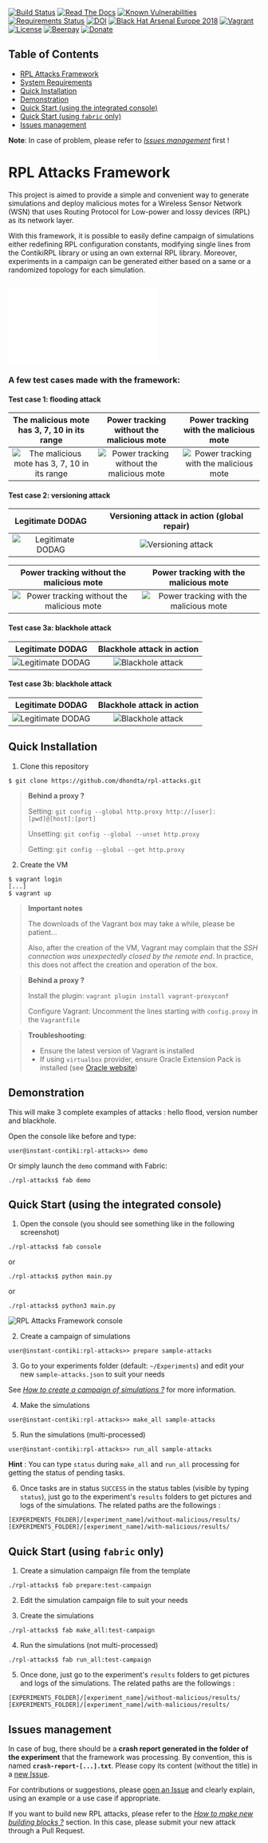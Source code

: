 [![Build Status](https://travis-ci.org/dhondta/rpl-attacks.svg?branch=master)](https://travis-ci.org/dhondta/rpl-attacks)
[![Read The Docs](https://readthedocs.org/projects/rpl-attacks/badge/?version=latest)](https://rpl-attacks.readthedocs.io/en/latest/?badge=latest)
[![Known Vulnerabilities](https://snyk.io/test/github/dhondta/rpl-attacks/badge.svg?targetFile=requirements.txt)](https://snyk.io/test/github/dhondta/rpl-attacks?targetFile=requirements.txt)
[![Requirements Status](https://requires.io/github/dhondta/rpl-attacks/requirements.svg?branch=master)](https://requires.io/github/dhondta/rpl-attacks/requirements/?branch=master)
[![DOI](https://zenodo.org/badge/22624/dhondta/rpl-attacks.svg)](https://zenodo.org/badge/latestdoi/22624/dhondta/rpl-attacks)
[![Black Hat Arsenal Europe 2018](https://img.shields.io/badge/Black%20Hat%20Arsenal-EU%202018-blue.svg)](https://www.blackhat.com/eu-18/arsenal/schedule/index.html#rpl-attacks-framework-attacking-rpl-in-wsns-12671)
[![Vagrant](https://img.shields.io/badge/vagrant-1.0.0-blue.svg)](https://app.vagrantup.com/dhondta/boxes/rpl-attacks)
[![License](https://img.shields.io/pypi/l/sploitkit.svg)](https://pypi.python.org/pypi/sploitkit/)
[![Beerpay](https://img.shields.io/beerpay/hashdog/scrapfy-chrome-extension.svg)](https://beerpay.io/dhondta/rpl-attacks)
[![Donate](https://img.shields.io/badge/donate-paypal-orange.svg)](https://www.paypal.me/dhondta)


## Table of Contents

   * [RPL Attacks Framework](#rpl-attacks-framework)
   * [System Requirements](#system-requirements)
   * [Quick Installation](#quick-installation)
   * [Demonstration](#demonstration)
   * [Quick Start (using the integrated console)](#quick-start-using-the-integrated-console)
   * [Quick Start (using `fabric` only)](#quick-start-using-fabric-only)
   * [Issues management](#issues-management)

**Note**: In case of problem, please refer to *[Issues management](#issues-management)* first !

# RPL Attacks Framework

This project is aimed to provide a simple and convenient way to generate simulations and deploy malicious motes for a Wireless Sensor Network (WSN) that uses Routing Protocol for Low-power and lossy devices (RPL) as its network layer.

With this framework, it is possible to easily define campaign of simulations either redefining RPL configuration constants, modifying single lines from the ContikiRPL library or using an own external RPL library. Moreover, experiments in a campaign can be generated either based on a same or a randomized topology for each simulation.

## ![Additional Documentation](doc/README.md)

### A few test cases made with the framework:

#### Test case 1: flooding attack

The malicious mote has 3, 7, 10 in its range                               |  Power tracking without the malicious mote                                                |  Power tracking with the malicious mote
:-------------------------------------------------------------------------:|:-----------------------------------------------------------------------------------------:|:------------------------------------------------------------------------------------:
![The malicious mote has 3, 7, 10 in its range](doc/imgs/flooding-dag.png) | ![Power tracking without the malicious mote](doc/imgs/flooding-powertracking-without.png) | ![Power tracking with the malicious mote](doc/imgs/flooding-powertracking-with.png)

#### Test case 2: versioning attack

Legitimate DODAG                                         |  Versioning attack in action (global repair)
:-------------------------------------------------------:|:-----------------------------------------------------:
![Legitimate DODAG](doc/imgs/versioning-dag-without.png) | ![Versioning attack](doc/imgs/versioning-dag-with.png)

Power tracking without the malicious mote                          |  Power tracking with the malicious mote
:-----------------------------------------------------------------:|:---------------------------------------------------------------:
![Power tracking without the malicious mote](doc/imgs/versioning-powertracking-without.png) | ![Power tracking with the malicious mote](doc/imgs/versioning-powertracking-with.png)

#### Test case 3a: blackhole attack

Legitimate DODAG                                               |  Blackhole attack in action
:-------------------------------------------------------------:|:-----------------------------------------------------------:
![Legitimate DODAG](doc/imgs/blackhole-attack-ex1-without.png) | ![Blackhole attack](doc/imgs/blackhole-attack-ex1-with.png)

#### Test case 3b: blackhole attack

Legitimate DODAG                                               |  Blackhole attack in action
:-------------------------------------------------------------:|:-----------------------------------------------------------:
![Legitimate DODAG](doc/imgs/blackhole-attack-ex2-without.png) | ![Blackhole attack](doc/imgs/blackhole-attack-ex2-with.png)


## Quick Installation

1. Clone this repository

 ```
 $ git clone https://github.com/dhondta/rpl-attacks.git
 ```
 
 > **Behind a proxy ?**
 > 
 > Setting: `git config --global http.proxy http://[user]:[pwd]@[host]:[port]`
 > 
 > Unsetting: `git config --global --unset http.proxy`
 > 
 > Getting: `git config --global --get http.proxy`

2. Create the VM

 ```
 $ vagrant login
 [...]
 $ vagrant up
 ```
 
 > **Important notes**
 > 
 > The downloads of the Vagrant box may take a while, please be patient...
 > 
 > Also, after the creation of the VM, Vagrant may complain that the *SSH connection was unexpectedly closed by the remote end*. In practice, this does not affect the creation and operation of the box.
 
 > **Behind a proxy ?**
 > 
 > Install the plugin: `vagrant plugin install vagrant-proxyconf`
 > 
 > Configure Vagrant: Uncomment the lines starting with `config.proxy` in the `Vagrantfile`

 > **Troubleshooting**:
 > 
 > - Ensure the latest version of Vagrant is installed
 > - If using `virtualbox` provider, ensure Oracle Extension Pack is installed (see [Oracle website](https://www.google.be/#q=virtualbox+oracle+extension+pack+install))


## Demonstration

This will make 3 complete examples of attacks : hello flood, version number and blackhole.

Open the console like before and type:

 ```
 user@instant-contiki:rpl-attacks>> demo
 ```

Or simply launch the `demo` command with Fabric:

 ```
 ./rpl-attacks$ fab demo
 ```


## Quick Start (using the integrated console)

1. Open the console (you should see something like in the following screenshot)

 ```
 ./rpl-attacks$ fab console
 ```

 or

 ```
 ./rpl-attacks$ python main.py
 ```

 or

 ```
 ./rpl-attacks$ python3 main.py
 ```

 ![RPL Attacks Framework console](doc/imgs/rpl-attacks.png)

2. Create a campaign of simulations

 ```
 user@instant-contiki:rpl-attacks>> prepare sample-attacks
 ```

3. Go to your experiments folder (default: `~/Experiments`) and edit your new `sample-attacks.json` to suit your needs

  See [*How to create a campaign of simulations ?*](doc/create-campaigns.md) for more information.

4. Make the simulations

 ```
 user@instant-contiki:rpl-attacks>> make_all sample-attacks
 ```

5. Run the simulations (multi-processed)

 ```
 user@instant-contiki:rpl-attacks>> run_all sample-attacks
 ```

  **Hint** : You can type ``status`` during ``make_all`` and ``run_all`` processing for getting the status of pending tasks.

6. Once tasks are in status ``SUCCESS`` in the status tables (visible by typing ``status``), just go to the experiment's ``results`` folders to get pictures and logs of the simulations. The related paths are the followings :

 ``[EXPERIMENTS_FOLDER]/[experiment_name]/without-malicious/results/``
 ``[EXPERIMENTS_FOLDER]/[experiment_name]/with-malicious/results/``


## Quick Start (using `fabric` only)

1. Create a simulation campaign file from the template

 ```
 ./rpl-attacks$ fab prepare:test-campaign
 ```

2. Edit the simulation campaign file to suit your needs

3. Create the simulations

 ```
 ./rpl-attacks$ fab make_all:test-campaign
 ```

4. Run the simulations (not multi-processed)

 ```
 ./rpl-attacks$ fab run_all:test-campaign
 ```

5. Once done, just go to the experiment's ``results`` folders to get pictures and logs of the simulations. The related paths are the followings :

 ``[EXPERIMENTS_FOLDER]/[experiment_name]/without-malicious/results/``
 ``[EXPERIMENTS_FOLDER]/[experiment_name]/with-malicious/results/``

 
## Issues management

In case of bug, there should be a **crash report generated in the folder of the experiment** that the framework was processing. By convention, this is named **`crash-report-[...].txt`**. Please copy its content (without the title) in a [new Issue](https://github.com/dhondta/rpl-attacks/issues/new).
 
For contributions or suggestions, please [open an Issue](https://github.com/dhondta/rpl-attacks/issues/new) and clearly explain, using an example or a use case if appropriate. 

If you want to build new RPL attacks, please refer to the [*How to make new building blocks ?*](https://github.com/dhondta/rpl-attacks/blob/master/doc/building-blocks.md) section. In this case, please submit your new attack through a Pull Request.
